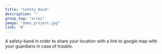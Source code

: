 ```yaml
---
title: "Safety Band"
description: ""
group_tag: "aries"
image: "demo_project.jpg" 
link: "#"
---
```


A safety-band in order to share your location with a link to google map with your guardians in case of trouble.